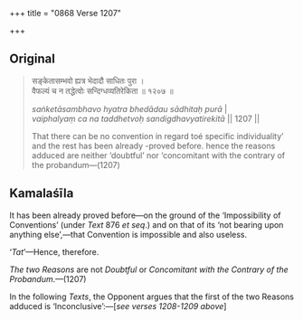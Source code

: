 +++
title = "0868 Verse 1207"

+++
## Original 
>
> सङ्केतासम्भवो ह्यत्र भेदादौ साधितः पुरा ।  
> वैफल्यं च न तद्धेत्वोः सन्दिग्धव्यतिरेकिता ॥ १२०७ ॥ 
>
> *saṅketāsambhavo hyatra bhedādau sādhitaḥ purā* \|  
> *vaiphalyaṃ ca na taddhetvoḥ sandigdhavyatirekitā* \|\| 1207 \|\| 
>
> That there can be no convention in regard toé specific individuality’ and the rest has been already -proved before. hence the reasons adduced are neither ‘doubtful’ nor ‘concomitant with the contrary of the probandum—(1207)



## Kamalaśīla

It has been already proved before—on the ground of the ‘Impossibility of Conventions’ (under *Text* 876 *et seq*.) and on that of its ‘not bearing upon anything else’,—that Convention is impossible and also useless.

‘*Tat*’—Hence, therefore.

*The two Reasons* are not *Doubtful* or *Concomitant with the Contrary of the Probandum*.—(1207)

In the following *Texts*, the Opponent argues that the first of the two Reasons adduced is ‘Inconclusive’:—[*see verses 1208-1209 above*]


